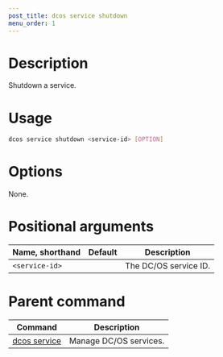 ```yaml
---
post_title: dcos service shutdown
menu_order: 1
--- 
```


# Description
Shutdown a service.

# Usage

```bash
dcos service shutdown <service-id> [OPTION]
```

# Options

None. 

# Positional arguments

| Name, shorthand | Default | Description |
|---------|-------------|-------------|
| `<service-id>`   |             | The DC/OS service ID. |

# Parent command

| Command | Description |
|---------|-------------|
| [dcos service](/docs/1.9/cli/command-reference/dcos-service/)   | Manage DC/OS services. | 